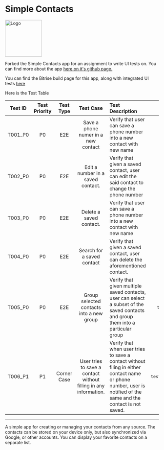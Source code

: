 # Simple Contacts

<img alt="Logo" src="fastlane/metadata/android/en-US/images/icon.png" width="120" />

Forked the Simple Contacts app for an assignment to write UI tests on. You can find more about 
the app <a href='https://github.com/SimpleMobileTools/Simple-Contacts'>here on it's github page.</a>

You can find the Bitrise build page for this app, along with integrated UI tests <a href='https://app.bitrise.io/app/9c43abc294548403'>here</a>

Here is the Test Table

| Test ID  | Test Priority | Test Type | Test Case | Test Description| Test Method |
|:-------------:|:-------------:|:-------------:|:-------------:|:-------------|:-------------:|
| T001_P0 | P0 | E2E | Save a phone numer in a new contact | Verify that user can save a phone number into a new contact with new name | `test_E2E_AddContactToContactsList` |
| T002_P0 | P0 | E2E | Edit a number in a saved contact. | Verify that given a saved contact, user can edit the said contact to change the phone number | `test_E2E_EditContactInContactsList` |
| T003_P0 | P0 | E2E | Delete a saved contact. | Verify that user can save a phone number into a new contact with new name | `test_E2E_DeleteContactInContactsList` |
| T004_P0 | P0 | E2E | Search for a saved contact | Verify that given a saved contact, user can delete the aforementioned contact. | `test_E2E_SearchContactInContactsList` |
| T005_P0 | P0 | E2E | Group selected contacts into a new group | Verify that given multiple saved contacts, user can select a subset of the saved contacts and group them into a particular group | `test_E2E_ContactGroupingInContactsList` |
| T006_P1 | P1 | Corner Case | User tries to save a contact without filling in any information. | Verify that when user tries to save a contact without filing in either contact name or phone number, user is notified of the same and the contact is not saved. | `test_CornerCase_SavingContactWithoutAnyInfo` |



---

A simple app for creating or managing your contacts from any source. The contacts can be stored on your device only, but also synchronized via Google, or other accounts. You can display your favorite contacts on a separate list.